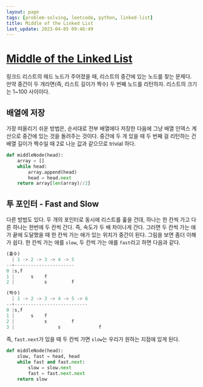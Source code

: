 ```yaml
---
layout: page
tags: [problem-solving, leetcode, python, linked-list]
title: Middle of the Linked List
last_update: 2023-04-05 09:46:49
---
```


# [Middle of the Linked List](https://leetcode.com/problems/middle-of-the-linked-list/)

 링크드 리스트의 헤드 노드가 주어졌을 때, 리스트의 중간에 있는 노드를
 찾는 문제다. 만약 중간이 두 개라면(즉, 리스트 길이가 짝수) 두 번째
 노드를 리턴하자. 리스트의 크기는 1~100 사이이다.

## 배열에 저장

 가장 떠올리기 쉬운 방법은, 순서대로 전부 배열에다 저장한 다음에 그냥
 배열 인덱스 계산으로 중간에 있는 것을 돌려주는 것이다. 중간에 두 개
 있을 때 두 번째 걸 리턴하는 건 배열 길이가 짝수일 때 2로 나눈 값과
 같으므로 trivial 하다.

```python
def middleNode(head):
    array = []
    while head:
        array.append(head)
        head = head.next
    return array[len(array)//2]
```

## 투 포인터 - Fast and Slow

 다른 방법도 있다. 두 개의 포인터로 동시에 리스트를 훑을 건데, 하나는
 한 칸씩 가고 다른 하나는 한번에 두 칸씩 간다. 즉, 속도가 두 배
 차이나게 간다. 그러면 두 칸씩 가는 애가 끝에 도달했을 때 한 칸씩 가는
 애가 있는 위치가 중간이 된다. 그림을 보면 좀더 이해가 쉽다. 한 칸씩 가는 애를 `slow`, 두 칸씩 가는 애를 `fast`라고 하면 다음과 같다.

```python
(홀수)
  | 1 -> 2 -> 3 -> 4 -> 5
--+----------------------
0 |s,f
1 |      s    f
2 |           s         f

(짝수)
  | 1 -> 2 -> 3 -> 4 -> 5 -> 6
--+---------------------------
0 |s,f
1 |      s    f
2 |           s         f
3 |                s              f
```


 즉, `fast.next`가 있을 때 두 칸씩 가면 `slow`는 우리가 원하는 지점에
 있게 된다.

```python
def middleNode(head):
    slow, fast = head, head
    while fast and fast.next:
        slow = slow.next
        fast = fast.next.next
    return slow
```
